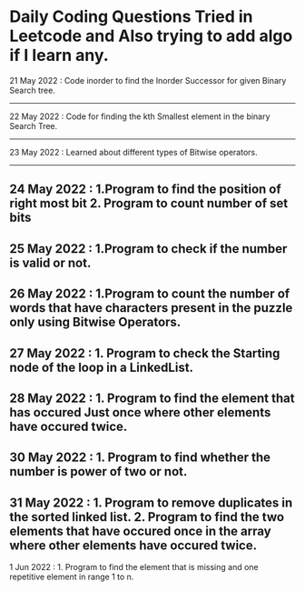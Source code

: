 # Daily Coding Questions Tried in Leetcode and Also trying to add algo if I learn any.
21 May 2022 : Code inorder to find the Inorder Successor for given Binary Search tree.

----------------------------------------------------------------------------

22 May 2022 : Code for finding the kth Smallest element in the binary Search Tree.

----------------------------------------------------------------------------

23 May 2022 : Learned about different types of Bitwise operators.

----------------------------------------------------------------------------

24 May 2022 : 1.Program to find the position of right most bit 
              2. Program to count number of set bits
----------------------------------------------------------------------------

25 May 2022 : 1.Program to check if the number is valid or not.
----------------------------------------------------------------------------

26 May 2022 : 1.Program to count the number of words that have characters present in the puzzle only using Bitwise Operators.
----------------------------------------------------------------------------

27 May 2022 : 1. Program to check the Starting node of the loop in a LinkedList.
----------------------------------------------------------------------------

28 May 2022 : 1. Program to find the element that has occured Just once where other elements have occured twice.
----------------------------------------------------------------------------

30 May 2022 : 1. Program to find whether the number is power of two or not.
----------------------------------------------------------------------------

31 May 2022 : 1. Program to remove duplicates in the sorted linked list.
              2. Program to find the two elements that have occured once in the array where other elements have occured twice.
----------------------------------------------------------------------------

1 Jun 2022 : 1. Program to find the element that is missing and one repetitive element in range 1 to n.
              
              
